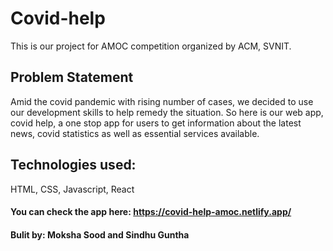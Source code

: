 # Covid-help
This is our project for AMOC competition organized by ACM, SVNIT.

## Problem Statement
Amid the covid pandemic with rising number of cases, we decided to use our development skills to help remedy the situation. So here is our web app, covid help, a one stop app for users to get information about the latest news, covid statistics as well as essential services available.

## Technologies used:
HTML, CSS, Javascript, React

#### You can check the app here: https://covid-help-amoc.netlify.app/

#### Bulit by: Moksha Sood and Sindhu Guntha
